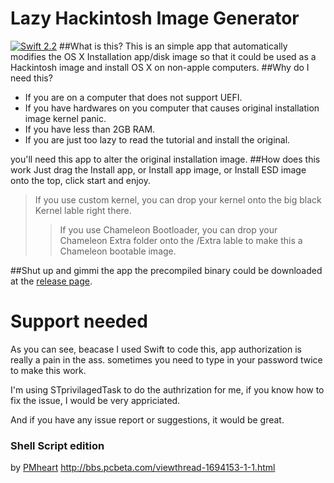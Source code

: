 # Lazy Hackintosh Image Generator
[![Swift 2.2](https://img.shields.io/badge/Swift-2.2-orange.svg?style=flat)](https://swift.org)
##What is this?
This is an simple app that automatically modifies the OS X Installation app/disk image so that it could be used as a Hackintosh image and install OS X on non-apple computers.
##Why do I need this?
* If you are on a computer that does not support UEFI.
* If you have hardwares on you computer that causes original installation image kernel panic.
* If you have less than 2GB RAM.
* If you are just too lazy to read the tutorial and install the original.

you'll need this app to alter the original installation image.
##How does this work
Just drag the Install app, or Install app image, or Install ESD image onto the top, click start and enjoy.
>If you use custom kernel, you can drop your kernel onto the big black Kernel lable right there.
>>If you use Chameleon Bootloader, you can drop your Chameleon Extra folder onto the /Extra lable to make this a Chameleon bootable image.

##Shut up and gimmi the app
the precompiled binary could be downloaded at the [release page](https://github.com/arslan2012/Lazy-Hackintosh-Image-Generator/releases).

# Support needed
As you can see, beacase I used Swift to code this, app authorization is really a pain in the ass. sometimes you need to type in your password twice to make this work.

I'm using STprivilagedTask to do the authrization for me, if you know how to fix the issue, I would be very appriciated.

And if you have any issue report or suggestions, it would be great.

### Shell Script edition
by [PMheart](https://github.com/PMheart)
http://bbs.pcbeta.com/viewthread-1694153-1-1.html